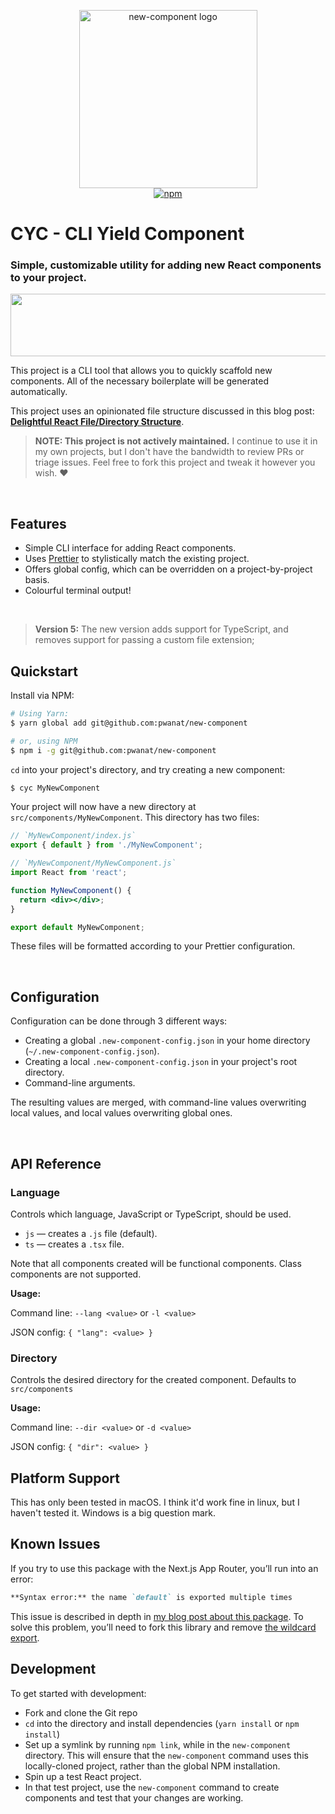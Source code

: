 <p align="center">
  <img src="https://github.com/joshwcomeau/new-component/blob/main/docs/logo@2x.png?raw=true" width="285" height="285" alt="new-component logo">
  <br>
  <a href="https://www.npmjs.org/package/new-component"><img src="https://img.shields.io/npm/v/new-component.svg?style=flat" alt="npm"></a>
</p>

# CYC - CLI Yield Component

### Simple, customizable utility for adding new React components to your project.

<img src="https://github.com/joshwcomeau/new-component/blob/main/docs/divider@2x.png?raw=true" width="888" height="100" role="presentation">

This project is a CLI tool that allows you to quickly scaffold new components. All of the necessary boilerplate will be generated automatically.

This project uses an opinionated file structure discussed in this blog post: [**Delightful React File/Directory Structure**](https://www.joshwcomeau.com/react/file-structure/).

> **NOTE: This project is not actively maintained.** I continue to use it in my own projects, but I don't have the bandwidth to review PRs or triage issues. Feel free to fork this project and tweak it however you wish. ❤️

<br />

## Features

- Simple CLI interface for adding React components.
- Uses [Prettier](https://github.com/prettier/prettier) to stylistically match the existing project.
- Offers global config, which can be overridden on a project-by-project basis.
- Colourful terminal output!

<br />

> **Version 5:** The new version adds support for TypeScript, and removes support for passing a custom file extension;

## Quickstart

Install via NPM:

```bash
# Using Yarn:
$ yarn global add git@github.com:pwanat/new-component

# or, using NPM
$ npm i -g git@github.com:pwanat/new-component
```

`cd` into your project's directory, and try creating a new component:

```bash
$ cyc MyNewComponent
```

Your project will now have a new directory at `src/components/MyNewComponent`. This directory has two files:

```jsx
// `MyNewComponent/index.js`
export { default } from './MyNewComponent';
```

```jsx
// `MyNewComponent/MyNewComponent.js`
import React from 'react';

function MyNewComponent() {
  return <div></div>;
}

export default MyNewComponent;
```

These files will be formatted according to your Prettier configuration.

<br />

## Configuration

Configuration can be done through 3 different ways:

- Creating a global `.new-component-config.json` in your home directory (`~/.new-component-config.json`).
- Creating a local `.new-component-config.json` in your project's root directory.
- Command-line arguments.

The resulting values are merged, with command-line values overwriting local values, and local values overwriting global ones.

<br />

## API Reference

### Language

Controls which language, JavaScript or TypeScript, should be used.

- `js` — creates a `.js` file (default).
- `ts` — creates a `.tsx` file.

Note that all components created will be functional components. Class components are not supported.

**Usage:**

Command line: `--lang <value>` or `-l <value>`

JSON config: `{ "lang": <value> }`
<br />

### Directory

Controls the desired directory for the created component. Defaults to `src/components`

**Usage:**

Command line: `--dir <value>` or `-d <value>`

JSON config: `{ "dir": <value> }`
<br />

## Platform Support

This has only been tested in macOS. I think it'd work fine in linux, but I haven't tested it. Windows is a big question mark.
<br />

## Known Issues

If you try to use this package with the Next.js App Router, you’ll run into an error:

```md
**Syntax error:** the name `default` is exported multiple times
```

This issue is described in depth in [my blog post about this package](https://joshwcomeau.com/react/file-structure/#issues-with-the-app-router). To solve this problem, you’ll need to fork this library and remove [the wildcard export](https://github.com/joshwcomeau/new-component/blob/main/src/index.js#L67).

## Development

To get started with development:

- Fork and clone the Git repo
- `cd` into the directory and install dependencies (`yarn install` or `npm install`)
- Set up a symlink by running `npm link`, while in the `new-component` directory. This will ensure that the `new-component` command uses this locally-cloned project, rather than the global NPM installation.
- Spin up a test React project.
- In that test project, use the `new-component` command to create components and test that your changes are working.
